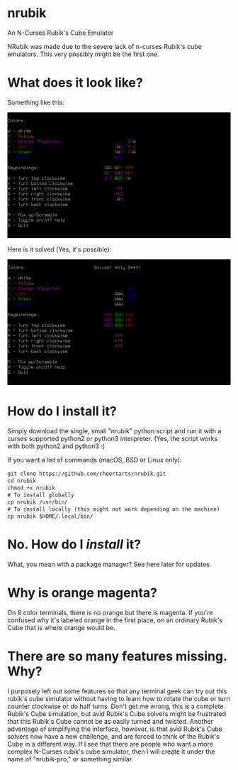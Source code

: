 # nrubik
An N-Curses Rubik's Cube Emulator

NRubik was made due to the severe lack of n-curses Rubik's cube emulators. This very possibly might be the first one. 

# What does it look like?

Something like this:

![Screenshot](/nrubik-screenshot.png?raw=true)

Here is it solved (Yes, it's possible):

![Screenshot](/nrubik-screenshot-solved.png?raw=true)

# How do I install it?

Simply download the single, small "nrubik" python script and run it with a curses supported python2 or python3 interpreter. (Yes, the script works with both python2 and python3 :)

If you want a list of commands (macOS, BSD or Linux only):

    git clone https://github.com/cheertarts/nrubik.git
    cd nrubik
    chmod +x nrubik
    # To install globally
    cp nrubik /usr/bin/
    # To install locally (this might not work depending on the machine)
    cp nrubik $HOME/.local/bin/

# No. How do I _install_ it?

What, you mean with a package manager? See here later for updates.

# Why is orange magenta?

On 8 color terminals, there is no orange but there is magenta. If you're confused why it's labeled orange in the first place, on an ordinary Rubik's Cube that is where orange would be.

# There are so many features missing. Why?

I purposely left out some features so that any terminal geek can try out this rubik's cube simulator without having to learn how to rotate the cube or turn counter clockwise or do half turns. Don't get me wrong, this is a complete Rubik's Cube simulation, but avid Rubik's Cube solvers might be frustrated that this Rubik's Cube cannot be as easily turned and twisted. Another advantage of simplifying the interface, however, is that avid Rubik's Cube solvers now have a new challenge, and are forced to think of the Rubik's Cube in a different way. If I see that there are people who want a more complex N-Curses rubik's cube simulator, then I will create it under the name of "nrubik-pro," or something similar.
